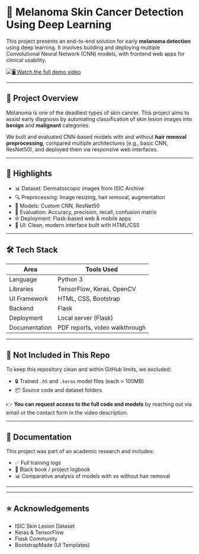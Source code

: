 # 🧬 Melanoma Skin Cancer Detection Using Deep Learning

This project presents an end-to-end solution for early **melanoma detection** using deep learning. It involves building and deploying multiple Convolutional Neural Network (CNN) models, with frontend web apps for clinical usability.

[![🖥️ Watch the full demo video](https://img.youtube.com/vi/nRxRSB25XO0/maxresdefault.jpg)](https://youtu.be/nRxRSB25XO0)



---

## 🎯 Project Overview

Melanoma is one of the deadliest types of skin cancer. This project aims to assist early diagnosis by automating classification of skin lesion images into **benign** and **malignant** categories.

We built and evaluated CNN-based models with and without **hair removal preprocessing**, compared multiple architectures (e.g., basic CNN, ResNet50), and deployed them via responsive web interfaces.

---

## 🧠 Highlights

- 📊 Dataset: Dermatoscopic images from ISIC Archive
- 🔍 Preprocessing: Image resizing, hair removal, augmentation
- 🤖 Models: Custom CNN, ResNet50
- 🧪 Evaluation: Accuracy, precision, recall, confusion matrix
- 🌐 Deployment: Flask-based web & mobile apps
- 🎨 UI: Clean, modern interface built with HTML/CSS


---

## 🛠️ Tech Stack

| Area             | Tools Used                        |
|------------------|-----------------------------------|
| Language         | Python 3                          |
| Libraries        | TensorFlow, Keras, OpenCV         |
| UI Framework     | HTML, CSS, Bootstrap              |
| Backend          | Flask                             |
| Deployment       | Local server (Flask)              |
| Documentation    | PDF reports, video walkthrough    |

---

## 📁 Not Included in This Repo

To keep this repository clean and within GitHub limits, we excluded:

- 🔒 Trained `.h5` and `.keras` model files (each > 100MB)
- 📦 Source code and dataset folders

👉 **You can request access to the full code and models** by reaching out via email or the contact form in the video description.

---

## 📄 Documentation

This project was part of an academic research and includes:

- ✅ Full training logs
- 🧪 Black book / project logbook
- 📊 Comparative analysis of models with vs without hair removal

---

---

## ⭐ Acknowledgements

- ISIC Skin Lesion Dataset
- Keras & TensorFlow
- Flask Community
- BootstrapMade (UI Templates)
